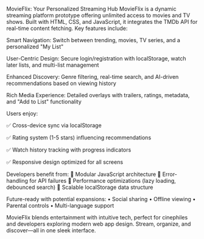 MovieFlix: Your Personalized Streaming Hub
MovieFlix is a dynamic streaming platform prototype offering unlimited access to movies and TV shows. Built with HTML, CSS, and JavaScript, it integrates the TMDb API for real-time content fetching. Key features include:

Smart Navigation: Switch between trending, movies, TV series, and a personalized "My List"

User-Centric Design: Secure login/registration with localStorage, watch later lists, and multi-list management

Enhanced Discovery: Genre filtering, real-time search, and AI-driven recommendations based on viewing history

Rich Media Experience: Detailed overlays with trailers, ratings, metadata, and "Add to List" functionality

Users enjoy:

✅ Cross-device sync via localStorage

✅ Rating system (1-5 stars) influencing recommendations

✅ Watch history tracking with progress indicators

✅ Responsive design optimized for all screens

Developers benefit from:
🔧 Modular JavaScript architecture
🔧 Error-handling for API failures
🔧 Performance optimizations (lazy loading, debounced search)
🔧 Scalable localStorage data structure

Future-ready with potential expansions:
• Social sharing • Offline viewing • Parental controls • Multi-language support

MovieFlix blends entertainment with intuitive tech, perfect for cinephiles and developers exploring modern web app design. Stream, organize, and discover—all in one sleek interface.
